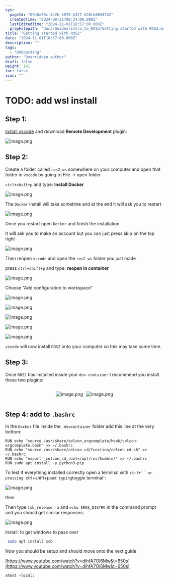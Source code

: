 ```yaml
---
sys:
  pageId: "89e0a78c-4e2b-4070-b327-d28cb0694742"
  createdTime: "2024-08-21T00:24:00.000Z"
  lastEditedTime: "2024-11-01T18:57:00.000Z"
  propFilepath: "docs/Guides/intro_to_ROS2/Getting started with ROS2.md"
title: "Getting started with ROS2"
date: "2024-11-01T18:57:00.000Z"
description: ""
tags:
  - "Onboarding"
author: "Overridden author"
draft: false
weight: 141
toc: false
icon: ""
---
```


# TODO: add wsl install

## Step 1:

[Install vscode](https://code.visualstudio.com/download) and download **Remote Development** plugin:

![image.png](https://prod-files-secure.s3.us-west-2.amazonaws.com/d518164a-d88e-44d1-a4ee-3adb3bd8bce0/efb52993-1881-4a40-b95e-6f020334f022/image.png?X-Amz-Algorithm=AWS4-HMAC-SHA256&X-Amz-Content-Sha256=UNSIGNED-PAYLOAD&X-Amz-Credential=ASIAZI2LB466QLU77ZYD%2F20250320%2Fus-west-2%2Fs3%2Faws4_request&X-Amz-Date=20250320T210732Z&X-Amz-Expires=3600&X-Amz-Security-Token=IQoJb3JpZ2luX2VjED0aCXVzLXdlc3QtMiJHMEUCIQCfRkBWB41%2Fb7EGzoMiQy0G9FnsYwvUBaUscI07vbxStQIgOMN6VddDNRw3JWqJ%2BfuAjibnhKpusLFgcZIXPYs3bcYqiAQIlv%2F%2F%2F%2F%2F%2F%2F%2F%2F%2FARAAGgw2Mzc0MjMxODM4MDUiDMpXFLz7HC4VY%2Fp3PCrcA7W2%2BZveXkYrcplqHKrsIxdn4OSt1HW5YGDkoymSSVPAIUL9w57y%2BK3XAe%2B6yP9yW%2BZ%2FYSYxmuXobkbCV5zwIX2MuovnY%2FIEeFb2h034B6LiYJ2ClldXatgGsCQX34nK9gEwOQSBg3O3En169J%2F6OXYLvVgbsBelOpJXWQM8oc%2BmcF%2FHpIG%2FEw%2FVAMXM2ypggfiTf9SV5nQcSQkRi85TVPU4xBD%2FwopSdJN%2Fzcd8f%2BYbSVWPhs27Ctm2cL9k7%2BuO8QckGnZfzEPVBaZrnxivGCHwneHzOpBNg11FZdgMvElRNmMo0chBwNtKCsT%2BffKnBCehm3ZH50XmWSxkZQ9bi131fkYOShGlFIPEIVH79YhUd%2F8z1HPCtVQ7xHYTBnRGsQkS3V0n9R63lUKoIcWc%2BswlxUYQXmexy5T7fb0elQ2aLS8tpQoDjlzfTwW9S5%2B%2Bf2r63ps7t3Mwm%2FOZiB3Ypf1eTXgIzbRahWH8ECpVH5sSpp%2BFgn95FnBxi9xzuWRXlm6wUeh2Yq7ptKDIurrb%2Bqj6bJ8FHYtfmsAtfTtwbVQk7okjGzgd9s1BD9F4w5eIuLaXUxJdi7hihR8x4cY25ytsndabgUFaJ%2Fp6fHa9hXNxXcIZa21RnnUpP2g%2FMPaF8r4GOqUBjypko8s%2Fflwjmn3p2VqShOJ%2FcZgikD6B6OJfG987eKmISAvPJNr3%2Fj25aot2Mhc44l%2FcuSNBEYhpbxdNWc%2FMnviq0OirngVisk6oepmd6QWGR96XMSwQROEsmviEoE%2Bw5Pc7kpxQMNsmCvDIo%2FRaglmKPTtpdNs8mBJnLaxbjqGi2FLLvMmFcu6LZjk77ZZxejLApgm6MJ1vzDbqVbV1YClowZB%2F&X-Amz-Signature=d4f2ca417674e63ee830d18c684b38b70a0f54a917156e9d04474679ddf9ef2a&X-Amz-SignedHeaders=host&x-id=GetObject)

## Step 2:

Create a folder called `ros2_ws` somewhere on your computer and open that folder in `vscode` by going to File → open folder 

`ctrl+shift+p` and type: **Install Docker**

![image.png](https://prod-files-secure.s3.us-west-2.amazonaws.com/d518164a-d88e-44d1-a4ee-3adb3bd8bce0/2269dc0e-1cd5-47ff-bceb-c04ad9b2eab0/image.png?X-Amz-Algorithm=AWS4-HMAC-SHA256&X-Amz-Content-Sha256=UNSIGNED-PAYLOAD&X-Amz-Credential=ASIAZI2LB466QLU77ZYD%2F20250320%2Fus-west-2%2Fs3%2Faws4_request&X-Amz-Date=20250320T210732Z&X-Amz-Expires=3600&X-Amz-Security-Token=IQoJb3JpZ2luX2VjED0aCXVzLXdlc3QtMiJHMEUCIQCfRkBWB41%2Fb7EGzoMiQy0G9FnsYwvUBaUscI07vbxStQIgOMN6VddDNRw3JWqJ%2BfuAjibnhKpusLFgcZIXPYs3bcYqiAQIlv%2F%2F%2F%2F%2F%2F%2F%2F%2F%2FARAAGgw2Mzc0MjMxODM4MDUiDMpXFLz7HC4VY%2Fp3PCrcA7W2%2BZveXkYrcplqHKrsIxdn4OSt1HW5YGDkoymSSVPAIUL9w57y%2BK3XAe%2B6yP9yW%2BZ%2FYSYxmuXobkbCV5zwIX2MuovnY%2FIEeFb2h034B6LiYJ2ClldXatgGsCQX34nK9gEwOQSBg3O3En169J%2F6OXYLvVgbsBelOpJXWQM8oc%2BmcF%2FHpIG%2FEw%2FVAMXM2ypggfiTf9SV5nQcSQkRi85TVPU4xBD%2FwopSdJN%2Fzcd8f%2BYbSVWPhs27Ctm2cL9k7%2BuO8QckGnZfzEPVBaZrnxivGCHwneHzOpBNg11FZdgMvElRNmMo0chBwNtKCsT%2BffKnBCehm3ZH50XmWSxkZQ9bi131fkYOShGlFIPEIVH79YhUd%2F8z1HPCtVQ7xHYTBnRGsQkS3V0n9R63lUKoIcWc%2BswlxUYQXmexy5T7fb0elQ2aLS8tpQoDjlzfTwW9S5%2B%2Bf2r63ps7t3Mwm%2FOZiB3Ypf1eTXgIzbRahWH8ECpVH5sSpp%2BFgn95FnBxi9xzuWRXlm6wUeh2Yq7ptKDIurrb%2Bqj6bJ8FHYtfmsAtfTtwbVQk7okjGzgd9s1BD9F4w5eIuLaXUxJdi7hihR8x4cY25ytsndabgUFaJ%2Fp6fHa9hXNxXcIZa21RnnUpP2g%2FMPaF8r4GOqUBjypko8s%2Fflwjmn3p2VqShOJ%2FcZgikD6B6OJfG987eKmISAvPJNr3%2Fj25aot2Mhc44l%2FcuSNBEYhpbxdNWc%2FMnviq0OirngVisk6oepmd6QWGR96XMSwQROEsmviEoE%2Bw5Pc7kpxQMNsmCvDIo%2FRaglmKPTtpdNs8mBJnLaxbjqGi2FLLvMmFcu6LZjk77ZZxejLApgm6MJ1vzDbqVbV1YClowZB%2F&X-Amz-Signature=2ec3d2c2367ccf4f3d0b5140e22d2b267b5f6c966de959eaf153bc879d3a8220&X-Amz-SignedHeaders=host&x-id=GetObject)

The `Docker` install will take sometime and at the end it will ask you to restart

![image.png](https://prod-files-secure.s3.us-west-2.amazonaws.com/d518164a-d88e-44d1-a4ee-3adb3bd8bce0/ed233f78-be33-4b1f-b89c-9c346c0e961e/image.png?X-Amz-Algorithm=AWS4-HMAC-SHA256&X-Amz-Content-Sha256=UNSIGNED-PAYLOAD&X-Amz-Credential=ASIAZI2LB466QLU77ZYD%2F20250320%2Fus-west-2%2Fs3%2Faws4_request&X-Amz-Date=20250320T210732Z&X-Amz-Expires=3600&X-Amz-Security-Token=IQoJb3JpZ2luX2VjED0aCXVzLXdlc3QtMiJHMEUCIQCfRkBWB41%2Fb7EGzoMiQy0G9FnsYwvUBaUscI07vbxStQIgOMN6VddDNRw3JWqJ%2BfuAjibnhKpusLFgcZIXPYs3bcYqiAQIlv%2F%2F%2F%2F%2F%2F%2F%2F%2F%2FARAAGgw2Mzc0MjMxODM4MDUiDMpXFLz7HC4VY%2Fp3PCrcA7W2%2BZveXkYrcplqHKrsIxdn4OSt1HW5YGDkoymSSVPAIUL9w57y%2BK3XAe%2B6yP9yW%2BZ%2FYSYxmuXobkbCV5zwIX2MuovnY%2FIEeFb2h034B6LiYJ2ClldXatgGsCQX34nK9gEwOQSBg3O3En169J%2F6OXYLvVgbsBelOpJXWQM8oc%2BmcF%2FHpIG%2FEw%2FVAMXM2ypggfiTf9SV5nQcSQkRi85TVPU4xBD%2FwopSdJN%2Fzcd8f%2BYbSVWPhs27Ctm2cL9k7%2BuO8QckGnZfzEPVBaZrnxivGCHwneHzOpBNg11FZdgMvElRNmMo0chBwNtKCsT%2BffKnBCehm3ZH50XmWSxkZQ9bi131fkYOShGlFIPEIVH79YhUd%2F8z1HPCtVQ7xHYTBnRGsQkS3V0n9R63lUKoIcWc%2BswlxUYQXmexy5T7fb0elQ2aLS8tpQoDjlzfTwW9S5%2B%2Bf2r63ps7t3Mwm%2FOZiB3Ypf1eTXgIzbRahWH8ECpVH5sSpp%2BFgn95FnBxi9xzuWRXlm6wUeh2Yq7ptKDIurrb%2Bqj6bJ8FHYtfmsAtfTtwbVQk7okjGzgd9s1BD9F4w5eIuLaXUxJdi7hihR8x4cY25ytsndabgUFaJ%2Fp6fHa9hXNxXcIZa21RnnUpP2g%2FMPaF8r4GOqUBjypko8s%2Fflwjmn3p2VqShOJ%2FcZgikD6B6OJfG987eKmISAvPJNr3%2Fj25aot2Mhc44l%2FcuSNBEYhpbxdNWc%2FMnviq0OirngVisk6oepmd6QWGR96XMSwQROEsmviEoE%2Bw5Pc7kpxQMNsmCvDIo%2FRaglmKPTtpdNs8mBJnLaxbjqGi2FLLvMmFcu6LZjk77ZZxejLApgm6MJ1vzDbqVbV1YClowZB%2F&X-Amz-Signature=0a8c619e32c4d727c00129f58282400e4ddc98a259826c216a0a91f107dc191d&X-Amz-SignedHeaders=host&x-id=GetObject)

Once you restart open `Docker` and finish the installation

It will ask you to make an account but you can just press skip on the top right

![image.png](https://prod-files-secure.s3.us-west-2.amazonaws.com/d518164a-d88e-44d1-a4ee-3adb3bd8bce0/21010ad9-1659-4fd9-9f59-9932a09b2a3d/image.png?X-Amz-Algorithm=AWS4-HMAC-SHA256&X-Amz-Content-Sha256=UNSIGNED-PAYLOAD&X-Amz-Credential=ASIAZI2LB466QLU77ZYD%2F20250320%2Fus-west-2%2Fs3%2Faws4_request&X-Amz-Date=20250320T210732Z&X-Amz-Expires=3600&X-Amz-Security-Token=IQoJb3JpZ2luX2VjED0aCXVzLXdlc3QtMiJHMEUCIQCfRkBWB41%2Fb7EGzoMiQy0G9FnsYwvUBaUscI07vbxStQIgOMN6VddDNRw3JWqJ%2BfuAjibnhKpusLFgcZIXPYs3bcYqiAQIlv%2F%2F%2F%2F%2F%2F%2F%2F%2F%2FARAAGgw2Mzc0MjMxODM4MDUiDMpXFLz7HC4VY%2Fp3PCrcA7W2%2BZveXkYrcplqHKrsIxdn4OSt1HW5YGDkoymSSVPAIUL9w57y%2BK3XAe%2B6yP9yW%2BZ%2FYSYxmuXobkbCV5zwIX2MuovnY%2FIEeFb2h034B6LiYJ2ClldXatgGsCQX34nK9gEwOQSBg3O3En169J%2F6OXYLvVgbsBelOpJXWQM8oc%2BmcF%2FHpIG%2FEw%2FVAMXM2ypggfiTf9SV5nQcSQkRi85TVPU4xBD%2FwopSdJN%2Fzcd8f%2BYbSVWPhs27Ctm2cL9k7%2BuO8QckGnZfzEPVBaZrnxivGCHwneHzOpBNg11FZdgMvElRNmMo0chBwNtKCsT%2BffKnBCehm3ZH50XmWSxkZQ9bi131fkYOShGlFIPEIVH79YhUd%2F8z1HPCtVQ7xHYTBnRGsQkS3V0n9R63lUKoIcWc%2BswlxUYQXmexy5T7fb0elQ2aLS8tpQoDjlzfTwW9S5%2B%2Bf2r63ps7t3Mwm%2FOZiB3Ypf1eTXgIzbRahWH8ECpVH5sSpp%2BFgn95FnBxi9xzuWRXlm6wUeh2Yq7ptKDIurrb%2Bqj6bJ8FHYtfmsAtfTtwbVQk7okjGzgd9s1BD9F4w5eIuLaXUxJdi7hihR8x4cY25ytsndabgUFaJ%2Fp6fHa9hXNxXcIZa21RnnUpP2g%2FMPaF8r4GOqUBjypko8s%2Fflwjmn3p2VqShOJ%2FcZgikD6B6OJfG987eKmISAvPJNr3%2Fj25aot2Mhc44l%2FcuSNBEYhpbxdNWc%2FMnviq0OirngVisk6oepmd6QWGR96XMSwQROEsmviEoE%2Bw5Pc7kpxQMNsmCvDIo%2FRaglmKPTtpdNs8mBJnLaxbjqGi2FLLvMmFcu6LZjk77ZZxejLApgm6MJ1vzDbqVbV1YClowZB%2F&X-Amz-Signature=7f409cae7ae13fa2f5a5cfc46a2bade739e83e66475ca9428353e099879cccc9&X-Amz-SignedHeaders=host&x-id=GetObject)

Then reopen `vscode` and open the `ros2_ws` folder you just made

press `ctrl+shift+p` and type: **reopen in container**

![image.png](https://prod-files-secure.s3.us-west-2.amazonaws.com/d518164a-d88e-44d1-a4ee-3adb3bd8bce0/4e93b8c2-41ad-488c-8095-c74205196118/image.png?X-Amz-Algorithm=AWS4-HMAC-SHA256&X-Amz-Content-Sha256=UNSIGNED-PAYLOAD&X-Amz-Credential=ASIAZI2LB466QLU77ZYD%2F20250320%2Fus-west-2%2Fs3%2Faws4_request&X-Amz-Date=20250320T210732Z&X-Amz-Expires=3600&X-Amz-Security-Token=IQoJb3JpZ2luX2VjED0aCXVzLXdlc3QtMiJHMEUCIQCfRkBWB41%2Fb7EGzoMiQy0G9FnsYwvUBaUscI07vbxStQIgOMN6VddDNRw3JWqJ%2BfuAjibnhKpusLFgcZIXPYs3bcYqiAQIlv%2F%2F%2F%2F%2F%2F%2F%2F%2F%2FARAAGgw2Mzc0MjMxODM4MDUiDMpXFLz7HC4VY%2Fp3PCrcA7W2%2BZveXkYrcplqHKrsIxdn4OSt1HW5YGDkoymSSVPAIUL9w57y%2BK3XAe%2B6yP9yW%2BZ%2FYSYxmuXobkbCV5zwIX2MuovnY%2FIEeFb2h034B6LiYJ2ClldXatgGsCQX34nK9gEwOQSBg3O3En169J%2F6OXYLvVgbsBelOpJXWQM8oc%2BmcF%2FHpIG%2FEw%2FVAMXM2ypggfiTf9SV5nQcSQkRi85TVPU4xBD%2FwopSdJN%2Fzcd8f%2BYbSVWPhs27Ctm2cL9k7%2BuO8QckGnZfzEPVBaZrnxivGCHwneHzOpBNg11FZdgMvElRNmMo0chBwNtKCsT%2BffKnBCehm3ZH50XmWSxkZQ9bi131fkYOShGlFIPEIVH79YhUd%2F8z1HPCtVQ7xHYTBnRGsQkS3V0n9R63lUKoIcWc%2BswlxUYQXmexy5T7fb0elQ2aLS8tpQoDjlzfTwW9S5%2B%2Bf2r63ps7t3Mwm%2FOZiB3Ypf1eTXgIzbRahWH8ECpVH5sSpp%2BFgn95FnBxi9xzuWRXlm6wUeh2Yq7ptKDIurrb%2Bqj6bJ8FHYtfmsAtfTtwbVQk7okjGzgd9s1BD9F4w5eIuLaXUxJdi7hihR8x4cY25ytsndabgUFaJ%2Fp6fHa9hXNxXcIZa21RnnUpP2g%2FMPaF8r4GOqUBjypko8s%2Fflwjmn3p2VqShOJ%2FcZgikD6B6OJfG987eKmISAvPJNr3%2Fj25aot2Mhc44l%2FcuSNBEYhpbxdNWc%2FMnviq0OirngVisk6oepmd6QWGR96XMSwQROEsmviEoE%2Bw5Pc7kpxQMNsmCvDIo%2FRaglmKPTtpdNs8mBJnLaxbjqGi2FLLvMmFcu6LZjk77ZZxejLApgm6MJ1vzDbqVbV1YClowZB%2F&X-Amz-Signature=cdd7e85cae52d80a656e2cd79284f045ec66608ba948f6d3350df3e7bd2551b2&X-Amz-SignedHeaders=host&x-id=GetObject)

Choose “Add configuration to workspace”

![image.png](https://prod-files-secure.s3.us-west-2.amazonaws.com/d518164a-d88e-44d1-a4ee-3adb3bd8bce0/9560b282-5060-4989-ba37-97e7b2c22476/image.png?X-Amz-Algorithm=AWS4-HMAC-SHA256&X-Amz-Content-Sha256=UNSIGNED-PAYLOAD&X-Amz-Credential=ASIAZI2LB466QLU77ZYD%2F20250320%2Fus-west-2%2Fs3%2Faws4_request&X-Amz-Date=20250320T210732Z&X-Amz-Expires=3600&X-Amz-Security-Token=IQoJb3JpZ2luX2VjED0aCXVzLXdlc3QtMiJHMEUCIQCfRkBWB41%2Fb7EGzoMiQy0G9FnsYwvUBaUscI07vbxStQIgOMN6VddDNRw3JWqJ%2BfuAjibnhKpusLFgcZIXPYs3bcYqiAQIlv%2F%2F%2F%2F%2F%2F%2F%2F%2F%2FARAAGgw2Mzc0MjMxODM4MDUiDMpXFLz7HC4VY%2Fp3PCrcA7W2%2BZveXkYrcplqHKrsIxdn4OSt1HW5YGDkoymSSVPAIUL9w57y%2BK3XAe%2B6yP9yW%2BZ%2FYSYxmuXobkbCV5zwIX2MuovnY%2FIEeFb2h034B6LiYJ2ClldXatgGsCQX34nK9gEwOQSBg3O3En169J%2F6OXYLvVgbsBelOpJXWQM8oc%2BmcF%2FHpIG%2FEw%2FVAMXM2ypggfiTf9SV5nQcSQkRi85TVPU4xBD%2FwopSdJN%2Fzcd8f%2BYbSVWPhs27Ctm2cL9k7%2BuO8QckGnZfzEPVBaZrnxivGCHwneHzOpBNg11FZdgMvElRNmMo0chBwNtKCsT%2BffKnBCehm3ZH50XmWSxkZQ9bi131fkYOShGlFIPEIVH79YhUd%2F8z1HPCtVQ7xHYTBnRGsQkS3V0n9R63lUKoIcWc%2BswlxUYQXmexy5T7fb0elQ2aLS8tpQoDjlzfTwW9S5%2B%2Bf2r63ps7t3Mwm%2FOZiB3Ypf1eTXgIzbRahWH8ECpVH5sSpp%2BFgn95FnBxi9xzuWRXlm6wUeh2Yq7ptKDIurrb%2Bqj6bJ8FHYtfmsAtfTtwbVQk7okjGzgd9s1BD9F4w5eIuLaXUxJdi7hihR8x4cY25ytsndabgUFaJ%2Fp6fHa9hXNxXcIZa21RnnUpP2g%2FMPaF8r4GOqUBjypko8s%2Fflwjmn3p2VqShOJ%2FcZgikD6B6OJfG987eKmISAvPJNr3%2Fj25aot2Mhc44l%2FcuSNBEYhpbxdNWc%2FMnviq0OirngVisk6oepmd6QWGR96XMSwQROEsmviEoE%2Bw5Pc7kpxQMNsmCvDIo%2FRaglmKPTtpdNs8mBJnLaxbjqGi2FLLvMmFcu6LZjk77ZZxejLApgm6MJ1vzDbqVbV1YClowZB%2F&X-Amz-Signature=1fb2913df784268a5d241eb57696c74c439193dcfe96b88feef620fddec02634&X-Amz-SignedHeaders=host&x-id=GetObject)

![image.png](https://prod-files-secure.s3.us-west-2.amazonaws.com/d518164a-d88e-44d1-a4ee-3adb3bd8bce0/2ee63f81-886b-48e8-a553-dc6e5eac99e4/image.png?X-Amz-Algorithm=AWS4-HMAC-SHA256&X-Amz-Content-Sha256=UNSIGNED-PAYLOAD&X-Amz-Credential=ASIAZI2LB466QLU77ZYD%2F20250320%2Fus-west-2%2Fs3%2Faws4_request&X-Amz-Date=20250320T210732Z&X-Amz-Expires=3600&X-Amz-Security-Token=IQoJb3JpZ2luX2VjED0aCXVzLXdlc3QtMiJHMEUCIQCfRkBWB41%2Fb7EGzoMiQy0G9FnsYwvUBaUscI07vbxStQIgOMN6VddDNRw3JWqJ%2BfuAjibnhKpusLFgcZIXPYs3bcYqiAQIlv%2F%2F%2F%2F%2F%2F%2F%2F%2F%2FARAAGgw2Mzc0MjMxODM4MDUiDMpXFLz7HC4VY%2Fp3PCrcA7W2%2BZveXkYrcplqHKrsIxdn4OSt1HW5YGDkoymSSVPAIUL9w57y%2BK3XAe%2B6yP9yW%2BZ%2FYSYxmuXobkbCV5zwIX2MuovnY%2FIEeFb2h034B6LiYJ2ClldXatgGsCQX34nK9gEwOQSBg3O3En169J%2F6OXYLvVgbsBelOpJXWQM8oc%2BmcF%2FHpIG%2FEw%2FVAMXM2ypggfiTf9SV5nQcSQkRi85TVPU4xBD%2FwopSdJN%2Fzcd8f%2BYbSVWPhs27Ctm2cL9k7%2BuO8QckGnZfzEPVBaZrnxivGCHwneHzOpBNg11FZdgMvElRNmMo0chBwNtKCsT%2BffKnBCehm3ZH50XmWSxkZQ9bi131fkYOShGlFIPEIVH79YhUd%2F8z1HPCtVQ7xHYTBnRGsQkS3V0n9R63lUKoIcWc%2BswlxUYQXmexy5T7fb0elQ2aLS8tpQoDjlzfTwW9S5%2B%2Bf2r63ps7t3Mwm%2FOZiB3Ypf1eTXgIzbRahWH8ECpVH5sSpp%2BFgn95FnBxi9xzuWRXlm6wUeh2Yq7ptKDIurrb%2Bqj6bJ8FHYtfmsAtfTtwbVQk7okjGzgd9s1BD9F4w5eIuLaXUxJdi7hihR8x4cY25ytsndabgUFaJ%2Fp6fHa9hXNxXcIZa21RnnUpP2g%2FMPaF8r4GOqUBjypko8s%2Fflwjmn3p2VqShOJ%2FcZgikD6B6OJfG987eKmISAvPJNr3%2Fj25aot2Mhc44l%2FcuSNBEYhpbxdNWc%2FMnviq0OirngVisk6oepmd6QWGR96XMSwQROEsmviEoE%2Bw5Pc7kpxQMNsmCvDIo%2FRaglmKPTtpdNs8mBJnLaxbjqGi2FLLvMmFcu6LZjk77ZZxejLApgm6MJ1vzDbqVbV1YClowZB%2F&X-Amz-Signature=96a4d8ef3afe0adb7efead9d7e0f08470aef6841a3d483423e7e1bf0d8578137&X-Amz-SignedHeaders=host&x-id=GetObject)

![image.png](https://prod-files-secure.s3.us-west-2.amazonaws.com/d518164a-d88e-44d1-a4ee-3adb3bd8bce0/ae1580b2-b048-407e-aed9-b584224a7a04/image.png?X-Amz-Algorithm=AWS4-HMAC-SHA256&X-Amz-Content-Sha256=UNSIGNED-PAYLOAD&X-Amz-Credential=ASIAZI2LB466QLU77ZYD%2F20250320%2Fus-west-2%2Fs3%2Faws4_request&X-Amz-Date=20250320T210732Z&X-Amz-Expires=3600&X-Amz-Security-Token=IQoJb3JpZ2luX2VjED0aCXVzLXdlc3QtMiJHMEUCIQCfRkBWB41%2Fb7EGzoMiQy0G9FnsYwvUBaUscI07vbxStQIgOMN6VddDNRw3JWqJ%2BfuAjibnhKpusLFgcZIXPYs3bcYqiAQIlv%2F%2F%2F%2F%2F%2F%2F%2F%2F%2FARAAGgw2Mzc0MjMxODM4MDUiDMpXFLz7HC4VY%2Fp3PCrcA7W2%2BZveXkYrcplqHKrsIxdn4OSt1HW5YGDkoymSSVPAIUL9w57y%2BK3XAe%2B6yP9yW%2BZ%2FYSYxmuXobkbCV5zwIX2MuovnY%2FIEeFb2h034B6LiYJ2ClldXatgGsCQX34nK9gEwOQSBg3O3En169J%2F6OXYLvVgbsBelOpJXWQM8oc%2BmcF%2FHpIG%2FEw%2FVAMXM2ypggfiTf9SV5nQcSQkRi85TVPU4xBD%2FwopSdJN%2Fzcd8f%2BYbSVWPhs27Ctm2cL9k7%2BuO8QckGnZfzEPVBaZrnxivGCHwneHzOpBNg11FZdgMvElRNmMo0chBwNtKCsT%2BffKnBCehm3ZH50XmWSxkZQ9bi131fkYOShGlFIPEIVH79YhUd%2F8z1HPCtVQ7xHYTBnRGsQkS3V0n9R63lUKoIcWc%2BswlxUYQXmexy5T7fb0elQ2aLS8tpQoDjlzfTwW9S5%2B%2Bf2r63ps7t3Mwm%2FOZiB3Ypf1eTXgIzbRahWH8ECpVH5sSpp%2BFgn95FnBxi9xzuWRXlm6wUeh2Yq7ptKDIurrb%2Bqj6bJ8FHYtfmsAtfTtwbVQk7okjGzgd9s1BD9F4w5eIuLaXUxJdi7hihR8x4cY25ytsndabgUFaJ%2Fp6fHa9hXNxXcIZa21RnnUpP2g%2FMPaF8r4GOqUBjypko8s%2Fflwjmn3p2VqShOJ%2FcZgikD6B6OJfG987eKmISAvPJNr3%2Fj25aot2Mhc44l%2FcuSNBEYhpbxdNWc%2FMnviq0OirngVisk6oepmd6QWGR96XMSwQROEsmviEoE%2Bw5Pc7kpxQMNsmCvDIo%2FRaglmKPTtpdNs8mBJnLaxbjqGi2FLLvMmFcu6LZjk77ZZxejLApgm6MJ1vzDbqVbV1YClowZB%2F&X-Amz-Signature=5f4aba527e4eea3704417167c34aa3b26253284e02d9e887ea31b2637f9e481d&X-Amz-SignedHeaders=host&x-id=GetObject)

![image.png](https://prod-files-secure.s3.us-west-2.amazonaws.com/d518164a-d88e-44d1-a4ee-3adb3bd8bce0/53255b28-f75e-430f-b9e3-c0ac8577e42b/image.png?X-Amz-Algorithm=AWS4-HMAC-SHA256&X-Amz-Content-Sha256=UNSIGNED-PAYLOAD&X-Amz-Credential=ASIAZI2LB466QLU77ZYD%2F20250320%2Fus-west-2%2Fs3%2Faws4_request&X-Amz-Date=20250320T210732Z&X-Amz-Expires=3600&X-Amz-Security-Token=IQoJb3JpZ2luX2VjED0aCXVzLXdlc3QtMiJHMEUCIQCfRkBWB41%2Fb7EGzoMiQy0G9FnsYwvUBaUscI07vbxStQIgOMN6VddDNRw3JWqJ%2BfuAjibnhKpusLFgcZIXPYs3bcYqiAQIlv%2F%2F%2F%2F%2F%2F%2F%2F%2F%2FARAAGgw2Mzc0MjMxODM4MDUiDMpXFLz7HC4VY%2Fp3PCrcA7W2%2BZveXkYrcplqHKrsIxdn4OSt1HW5YGDkoymSSVPAIUL9w57y%2BK3XAe%2B6yP9yW%2BZ%2FYSYxmuXobkbCV5zwIX2MuovnY%2FIEeFb2h034B6LiYJ2ClldXatgGsCQX34nK9gEwOQSBg3O3En169J%2F6OXYLvVgbsBelOpJXWQM8oc%2BmcF%2FHpIG%2FEw%2FVAMXM2ypggfiTf9SV5nQcSQkRi85TVPU4xBD%2FwopSdJN%2Fzcd8f%2BYbSVWPhs27Ctm2cL9k7%2BuO8QckGnZfzEPVBaZrnxivGCHwneHzOpBNg11FZdgMvElRNmMo0chBwNtKCsT%2BffKnBCehm3ZH50XmWSxkZQ9bi131fkYOShGlFIPEIVH79YhUd%2F8z1HPCtVQ7xHYTBnRGsQkS3V0n9R63lUKoIcWc%2BswlxUYQXmexy5T7fb0elQ2aLS8tpQoDjlzfTwW9S5%2B%2Bf2r63ps7t3Mwm%2FOZiB3Ypf1eTXgIzbRahWH8ECpVH5sSpp%2BFgn95FnBxi9xzuWRXlm6wUeh2Yq7ptKDIurrb%2Bqj6bJ8FHYtfmsAtfTtwbVQk7okjGzgd9s1BD9F4w5eIuLaXUxJdi7hihR8x4cY25ytsndabgUFaJ%2Fp6fHa9hXNxXcIZa21RnnUpP2g%2FMPaF8r4GOqUBjypko8s%2Fflwjmn3p2VqShOJ%2FcZgikD6B6OJfG987eKmISAvPJNr3%2Fj25aot2Mhc44l%2FcuSNBEYhpbxdNWc%2FMnviq0OirngVisk6oepmd6QWGR96XMSwQROEsmviEoE%2Bw5Pc7kpxQMNsmCvDIo%2FRaglmKPTtpdNs8mBJnLaxbjqGi2FLLvMmFcu6LZjk77ZZxejLApgm6MJ1vzDbqVbV1YClowZB%2F&X-Amz-Signature=3f82cee80f25f0357f0d14e4363a1559dd0ec39c945728790c26476af11bfc53&X-Amz-SignedHeaders=host&x-id=GetObject)

![image.png](https://prod-files-secure.s3.us-west-2.amazonaws.com/d518164a-d88e-44d1-a4ee-3adb3bd8bce0/7c562767-5af9-4ffb-97d1-327bcdf4ee00/image.png?X-Amz-Algorithm=AWS4-HMAC-SHA256&X-Amz-Content-Sha256=UNSIGNED-PAYLOAD&X-Amz-Credential=ASIAZI2LB466QLU77ZYD%2F20250320%2Fus-west-2%2Fs3%2Faws4_request&X-Amz-Date=20250320T210732Z&X-Amz-Expires=3600&X-Amz-Security-Token=IQoJb3JpZ2luX2VjED0aCXVzLXdlc3QtMiJHMEUCIQCfRkBWB41%2Fb7EGzoMiQy0G9FnsYwvUBaUscI07vbxStQIgOMN6VddDNRw3JWqJ%2BfuAjibnhKpusLFgcZIXPYs3bcYqiAQIlv%2F%2F%2F%2F%2F%2F%2F%2F%2F%2FARAAGgw2Mzc0MjMxODM4MDUiDMpXFLz7HC4VY%2Fp3PCrcA7W2%2BZveXkYrcplqHKrsIxdn4OSt1HW5YGDkoymSSVPAIUL9w57y%2BK3XAe%2B6yP9yW%2BZ%2FYSYxmuXobkbCV5zwIX2MuovnY%2FIEeFb2h034B6LiYJ2ClldXatgGsCQX34nK9gEwOQSBg3O3En169J%2F6OXYLvVgbsBelOpJXWQM8oc%2BmcF%2FHpIG%2FEw%2FVAMXM2ypggfiTf9SV5nQcSQkRi85TVPU4xBD%2FwopSdJN%2Fzcd8f%2BYbSVWPhs27Ctm2cL9k7%2BuO8QckGnZfzEPVBaZrnxivGCHwneHzOpBNg11FZdgMvElRNmMo0chBwNtKCsT%2BffKnBCehm3ZH50XmWSxkZQ9bi131fkYOShGlFIPEIVH79YhUd%2F8z1HPCtVQ7xHYTBnRGsQkS3V0n9R63lUKoIcWc%2BswlxUYQXmexy5T7fb0elQ2aLS8tpQoDjlzfTwW9S5%2B%2Bf2r63ps7t3Mwm%2FOZiB3Ypf1eTXgIzbRahWH8ECpVH5sSpp%2BFgn95FnBxi9xzuWRXlm6wUeh2Yq7ptKDIurrb%2Bqj6bJ8FHYtfmsAtfTtwbVQk7okjGzgd9s1BD9F4w5eIuLaXUxJdi7hihR8x4cY25ytsndabgUFaJ%2Fp6fHa9hXNxXcIZa21RnnUpP2g%2FMPaF8r4GOqUBjypko8s%2Fflwjmn3p2VqShOJ%2FcZgikD6B6OJfG987eKmISAvPJNr3%2Fj25aot2Mhc44l%2FcuSNBEYhpbxdNWc%2FMnviq0OirngVisk6oepmd6QWGR96XMSwQROEsmviEoE%2Bw5Pc7kpxQMNsmCvDIo%2FRaglmKPTtpdNs8mBJnLaxbjqGi2FLLvMmFcu6LZjk77ZZxejLApgm6MJ1vzDbqVbV1YClowZB%2F&X-Amz-Signature=feb0da9514924153b5519398f2b97d5aa7e6caa66a5ddfc2834aa9a555a3f345&X-Amz-SignedHeaders=host&x-id=GetObject)

`vscode` will now install `ROS2` onto your computer so this may take some time.

## Step 3:

Once `ROS2` has installed inside your `dev-container` I recommend you install these two plugins:

<div style="display: flex;flex-direction: row; column-gap:10px; max-width: 630px;justify-content: center;">
<div>

![image.png](https://prod-files-secure.s3.us-west-2.amazonaws.com/d518164a-d88e-44d1-a4ee-3adb3bd8bce0/3fc3d550-5a54-4ba1-ba6b-faa01cdb7369/image.png?X-Amz-Algorithm=AWS4-HMAC-SHA256&X-Amz-Content-Sha256=UNSIGNED-PAYLOAD&X-Amz-Credential=ASIAZI2LB46656OZ4XRA%2F20250320%2Fus-west-2%2Fs3%2Faws4_request&X-Amz-Date=20250320T210735Z&X-Amz-Expires=3600&X-Amz-Security-Token=IQoJb3JpZ2luX2VjEDwaCXVzLXdlc3QtMiJIMEYCIQCMbTPuZBc0mOTuwN1v0ko4Yiy7PjCkoiHg8VOIq2wqUQIhAOcH6QIeZHGPWm0L1mxEP0lLMuMLDQF3C3x1OTV%2Ffu2dKogECJX%2F%2F%2F%2F%2F%2F%2F%2F%2F%2FwEQABoMNjM3NDIzMTgzODA1IgwoUZS8V%2B9fXx5rgB0q3AMyRmiEZI0uH3kg7MLSWOrn5u%2BSDxkuP3y9aH4XikdSMyyjpUh6AROf%2F9OfXYFwD0BgnTVj%2B4w%2Bk2wkAqZekYtnf5jQPxcDNKKpvckLYRCTGIIrGYCIQyajNhWZpvCH3A4%2BjtxbL9z8izvFppIreffKO3O31MhHKHWIkPFxcFSuACdsUXmY7t60qHQswyRrs5JsgNVECnMkPb470MdygI4jzOhTVj%2BXDYmwXJB%2F8H%2F%2BPerP01g5d0fhw%2BspyGwufx8uG%2BaZ0%2BgWRWDegWMQ1TUzlYJPQwvC6L0Ifb0%2BnG1OfbLPt1BqBYbUgkkf8HiOseR2h6NBx8yZ5ivOJ8bUpZHlAzMj6XG0dQu9MkMtPdOXseVLloczDUqrfcQ0eEY%2BdVyJ9axkzrirEUedMWBnIGKOZQOzbzadg3dpjFI%2FwTinKr7HuYDiGJLRzMDvxo63hfjbIMStAm247Z25VjJpSSx3EROU7fzM0j64rik9EYfxLke5WsS1serNkJ81%2BchIFh5DgyzCnfBEDJDLaLKOhA8fWYqAzkQgayVzJ7HwJXzOjOWB5NMBWDpvtjRAY3fsqneIAmZu1WKqehEF5S6QNmeO7XdJ4LykmwTwB%2BR2hIygyVHLWCKvykTsE2K7pjC85fG%2BBjqkAbBJeyfeSjvzYPgKGxKCggMJxqvyQZ%2BtOhNM0zh0jPCDOQoBLbcuRtWHtcK%2FJlgqUZyyVzKeen7Ng3DQ2E2BbjxWjVWHAhfxAvTzIdpkUMRh29m9ypGqh8NkaAL5RQNb%2FA%2BoY8KywHOk86L%2BTNicI5T9iIPatSrZiCUy%2FAQ6Ka5qQLf%2F6vyodjaN%2Bj4WDNkfiYc3ZkC%2BXqGz%2B%2FzqQCzebPddSrw5&X-Amz-Signature=5547b67bbd06858f2aa6da136d68e4ef074706f6a90196d5f726d3d1bc0fb5a2&X-Amz-SignedHeaders=host&x-id=GetObject)

</div>
<div>

![image.png](https://prod-files-secure.s3.us-west-2.amazonaws.com/d518164a-d88e-44d1-a4ee-3adb3bd8bce0/d994cc66-13c2-4093-a5a3-f84cf4601a82/image.png?X-Amz-Algorithm=AWS4-HMAC-SHA256&X-Amz-Content-Sha256=UNSIGNED-PAYLOAD&X-Amz-Credential=ASIAZI2LB466SBZDF7RF%2F20250320%2Fus-west-2%2Fs3%2Faws4_request&X-Amz-Date=20250320T210735Z&X-Amz-Expires=3600&X-Amz-Security-Token=IQoJb3JpZ2luX2VjED0aCXVzLXdlc3QtMiJHMEUCIGDA0IDHJSKJB18GrycI1ydDeAhujca2wNq%2BnadSCKdJAiEA5gIzheqMYjtfpiyJaVc8%2BIcRqLGDx1RMkaUFNgbyTpkqiAQIlv%2F%2F%2F%2F%2F%2F%2F%2F%2F%2FARAAGgw2Mzc0MjMxODM4MDUiDNd0uX3yx0ApO9D6ByrcA9PgsxPn10ReKp9sBHzL29zBhtb6jTgiqes9IC686yQo7Dq0BvMTYCHIsiKVEspbSLWGfA7BzZIM6nxpHgfziN2S%2F3rQdpsJOKbxAnsBJr98zrQkzT19ZZjGacK0JTAnZUD4HQjDDvkdEDdhIGzsV9KxRuVlMYKobkEXA%2F8sc3A7jbVPswEezi1QciBH7OkwAV6yaJuvM2WmO0GPPClq6Jcyz3OSMbtC%2FPFXWX1OreC3l5fIO7zIS7%2BVycEujTlwFsTWVL16%2F92TmF%2FitbUwWcvJAgrOxT44qNlsLKqGnF6z85EUT3RORjopY1EYUyHI6VrpMFGsIGHlqrxO1WKHPjAvYgKaIzB9W6Y0w%2FSfWChSeKNejb7wfPssC8p07cELZjWFWGUSwqIWS9a0R9hU%2Fp1naeCg%2BxPfiEGORemFoQiZulzT6KvvDEeDR19X9G1pmWIM5yP2TT4QAvYmyeuMa8ppTzQTRnxVxbv%2BnkQS0izHG1JElP7sCBPQfBFCGESQ6nSM7fi6mVwO7y9zr%2FcQkQlMi9YkdWaaFZMyRXT1z4LLJF3T1LswqEuwD%2F8aExtwmGyE%2F4jahEVudiP6iD8U5AavbQA7nng6oN1P%2BMWVkcb6otaydUSVqLqsfHmIMLeG8r4GOqUBwohkI1nvCd9zMTe8a%2Fib%2FMw2RqZKdnE6CiU7xH9x8vyGrxWH9aNFJ4QxNOalfeJWjNd7uJ0LP09vsKoNSOsa3vu6Wnet20AaPMdhGdzgAaPd%2BngijciQYFZ8ugOOdRXpejzxokGnrlGDfYFxUMm2X2rkOObQCDwmzltY%2FyZ17SYIGr9HT0Y%2FtH8jrJbtj%2FWnR24mviY54WVXJ9aoZY12tGfzVGDC&X-Amz-Signature=a8dac864a5f7c5aed189c3b7163d4171a4b8c57788f0045ecf4b4bb52cc9465c&X-Amz-SignedHeaders=host&x-id=GetObject)

</div>
</div>

## Step 4: add to `.bashrc`

In the `Docker` file inside the `.devcontainer` folder add this line at the very bottom: 

```docker
RUN echo "source /usr/share/colcon_argcomplete/hook/colcon-argcomplete.bash" >> ~/.bashrc
RUN echo "source /usr/share/colcon_cd/function/colcon_cd.sh" >> ~/.bashrc
RUN echo "export _colcon_cd_root=/opt/ros/humble/" >> ~/.bashrc
RUN sudo apt install -y python3-pip 
```

To test if everything installed correctly open a terminal with `ctrl+`` or pressing `ctrl+shift+p` and typing `toggle terminal`:

![image.png](https://prod-files-secure.s3.us-west-2.amazonaws.com/d518164a-d88e-44d1-a4ee-3adb3bd8bce0/6a4943d8-b04e-4c02-9a58-775f3384d1a5/image.png?X-Amz-Algorithm=AWS4-HMAC-SHA256&X-Amz-Content-Sha256=UNSIGNED-PAYLOAD&X-Amz-Credential=ASIAZI2LB466QLU77ZYD%2F20250320%2Fus-west-2%2Fs3%2Faws4_request&X-Amz-Date=20250320T210732Z&X-Amz-Expires=3600&X-Amz-Security-Token=IQoJb3JpZ2luX2VjED0aCXVzLXdlc3QtMiJHMEUCIQCfRkBWB41%2Fb7EGzoMiQy0G9FnsYwvUBaUscI07vbxStQIgOMN6VddDNRw3JWqJ%2BfuAjibnhKpusLFgcZIXPYs3bcYqiAQIlv%2F%2F%2F%2F%2F%2F%2F%2F%2F%2FARAAGgw2Mzc0MjMxODM4MDUiDMpXFLz7HC4VY%2Fp3PCrcA7W2%2BZveXkYrcplqHKrsIxdn4OSt1HW5YGDkoymSSVPAIUL9w57y%2BK3XAe%2B6yP9yW%2BZ%2FYSYxmuXobkbCV5zwIX2MuovnY%2FIEeFb2h034B6LiYJ2ClldXatgGsCQX34nK9gEwOQSBg3O3En169J%2F6OXYLvVgbsBelOpJXWQM8oc%2BmcF%2FHpIG%2FEw%2FVAMXM2ypggfiTf9SV5nQcSQkRi85TVPU4xBD%2FwopSdJN%2Fzcd8f%2BYbSVWPhs27Ctm2cL9k7%2BuO8QckGnZfzEPVBaZrnxivGCHwneHzOpBNg11FZdgMvElRNmMo0chBwNtKCsT%2BffKnBCehm3ZH50XmWSxkZQ9bi131fkYOShGlFIPEIVH79YhUd%2F8z1HPCtVQ7xHYTBnRGsQkS3V0n9R63lUKoIcWc%2BswlxUYQXmexy5T7fb0elQ2aLS8tpQoDjlzfTwW9S5%2B%2Bf2r63ps7t3Mwm%2FOZiB3Ypf1eTXgIzbRahWH8ECpVH5sSpp%2BFgn95FnBxi9xzuWRXlm6wUeh2Yq7ptKDIurrb%2Bqj6bJ8FHYtfmsAtfTtwbVQk7okjGzgd9s1BD9F4w5eIuLaXUxJdi7hihR8x4cY25ytsndabgUFaJ%2Fp6fHa9hXNxXcIZa21RnnUpP2g%2FMPaF8r4GOqUBjypko8s%2Fflwjmn3p2VqShOJ%2FcZgikD6B6OJfG987eKmISAvPJNr3%2Fj25aot2Mhc44l%2FcuSNBEYhpbxdNWc%2FMnviq0OirngVisk6oepmd6QWGR96XMSwQROEsmviEoE%2Bw5Pc7kpxQMNsmCvDIo%2FRaglmKPTtpdNs8mBJnLaxbjqGi2FLLvMmFcu6LZjk77ZZxejLApgm6MJ1vzDbqVbV1YClowZB%2F&X-Amz-Signature=2709143bf45c39aba4ae485aab6181067c0aeae130eebf9276fe5b2a5c3f6a40&X-Amz-SignedHeaders=host&x-id=GetObject)

then 

Then type `lsb_release -a` and `echo $ROS_DISTRO` in the command prompt and you should get similar responses:

![image.png](https://prod-files-secure.s3.us-west-2.amazonaws.com/d518164a-d88e-44d1-a4ee-3adb3bd8bce0/3e635dec-a805-4e85-8b9e-d000e5b71a4e/image.png?X-Amz-Algorithm=AWS4-HMAC-SHA256&X-Amz-Content-Sha256=UNSIGNED-PAYLOAD&X-Amz-Credential=ASIAZI2LB466QLU77ZYD%2F20250320%2Fus-west-2%2Fs3%2Faws4_request&X-Amz-Date=20250320T210732Z&X-Amz-Expires=3600&X-Amz-Security-Token=IQoJb3JpZ2luX2VjED0aCXVzLXdlc3QtMiJHMEUCIQCfRkBWB41%2Fb7EGzoMiQy0G9FnsYwvUBaUscI07vbxStQIgOMN6VddDNRw3JWqJ%2BfuAjibnhKpusLFgcZIXPYs3bcYqiAQIlv%2F%2F%2F%2F%2F%2F%2F%2F%2F%2FARAAGgw2Mzc0MjMxODM4MDUiDMpXFLz7HC4VY%2Fp3PCrcA7W2%2BZveXkYrcplqHKrsIxdn4OSt1HW5YGDkoymSSVPAIUL9w57y%2BK3XAe%2B6yP9yW%2BZ%2FYSYxmuXobkbCV5zwIX2MuovnY%2FIEeFb2h034B6LiYJ2ClldXatgGsCQX34nK9gEwOQSBg3O3En169J%2F6OXYLvVgbsBelOpJXWQM8oc%2BmcF%2FHpIG%2FEw%2FVAMXM2ypggfiTf9SV5nQcSQkRi85TVPU4xBD%2FwopSdJN%2Fzcd8f%2BYbSVWPhs27Ctm2cL9k7%2BuO8QckGnZfzEPVBaZrnxivGCHwneHzOpBNg11FZdgMvElRNmMo0chBwNtKCsT%2BffKnBCehm3ZH50XmWSxkZQ9bi131fkYOShGlFIPEIVH79YhUd%2F8z1HPCtVQ7xHYTBnRGsQkS3V0n9R63lUKoIcWc%2BswlxUYQXmexy5T7fb0elQ2aLS8tpQoDjlzfTwW9S5%2B%2Bf2r63ps7t3Mwm%2FOZiB3Ypf1eTXgIzbRahWH8ECpVH5sSpp%2BFgn95FnBxi9xzuWRXlm6wUeh2Yq7ptKDIurrb%2Bqj6bJ8FHYtfmsAtfTtwbVQk7okjGzgd9s1BD9F4w5eIuLaXUxJdi7hihR8x4cY25ytsndabgUFaJ%2Fp6fHa9hXNxXcIZa21RnnUpP2g%2FMPaF8r4GOqUBjypko8s%2Fflwjmn3p2VqShOJ%2FcZgikD6B6OJfG987eKmISAvPJNr3%2Fj25aot2Mhc44l%2FcuSNBEYhpbxdNWc%2FMnviq0OirngVisk6oepmd6QWGR96XMSwQROEsmviEoE%2Bw5Pc7kpxQMNsmCvDIo%2FRaglmKPTtpdNs8mBJnLaxbjqGi2FLLvMmFcu6LZjk77ZZxejLApgm6MJ1vzDbqVbV1YClowZB%2F&X-Amz-Signature=0b0b336d8a59bac16b8f4fde23d18087894954d6bdba13d90b3402046bf445e5&X-Amz-SignedHeaders=host&x-id=GetObject)

Install:  to get windows to pass over

```bash
 sudo apt install xcb
```

Now you should be setup and should move onto the next guide 

[https://www.youtube.com/watch?v=dihfA7Ol6Mw&t=650s](https://www.youtube.com/watch?v=dihfA7Ol6Mw&t=650s)

```python
xhost +local:
```
